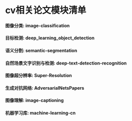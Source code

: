 # cv相关论文模块清单
####  图像分类: image-classification
####  目标检测: deep_learning_object_detection
####  语义分割: semantic-segmentation
####  自然场景文字识别与检测: deep-text-detection-recognition
####  图像超分辨率: Super-Resolution
####  生成对抗网络: AdversarialNetsPapers
####  图像理解: image-captioning
####  机器学习库: machine-learning-cn
